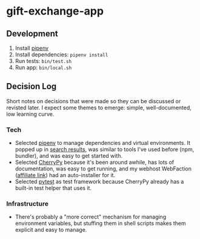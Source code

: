 # gift-exchange-app

## Development

1. Install [pipenv](https://pipenv.pypa.io/en/latest/)
1. Install dependencies: `pipenv install`
1. Run tests: `bin/test.sh`
1. Run app: `bin/local.sh`

## Decision Log

Short notes on decisions that were made so they can be discussed or revisted later. I expect some themes to emerge: simple, well-documented, low learning curve.

### Tech

* Selected [pipenv](https://pipenv.pypa.io/en/latest/) to manage dependencies and virtual environments. It popped up in [search results](https://packaging.python.org/tutorials/managing-dependencies/), was similar to tools I've used before (npm, bundler), and was easy to get started with.
* Selected [CherryPy](https://cherrypy.org/) because it's been around awhile, has lots of documentation, was easy to get running, and my webhost WebFaction ([affiliate link](https://www.webfaction.com/signup/?affiliate=cwk)) had an auto-installer for it.
* Selected [pytest](https://docs.pytest.org/en/latest/) as test framework because CherryPy already has a built-in test helper that uses it.

### Infrastructure

* There's probably a "more correct" mechanism for managing environment variables, but stuffing them in shell scripts makes them explicit and easy to manage.
